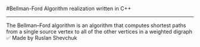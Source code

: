 #Bellman-Ford Algorithm realization written in C++
____
The Bellman–Ford algorithm is an algorithm that computes shortest paths from a single source vertex to all of the other vertices in a weighted digraph
:white_check_mark: Made by Ruslan Shevchuk

